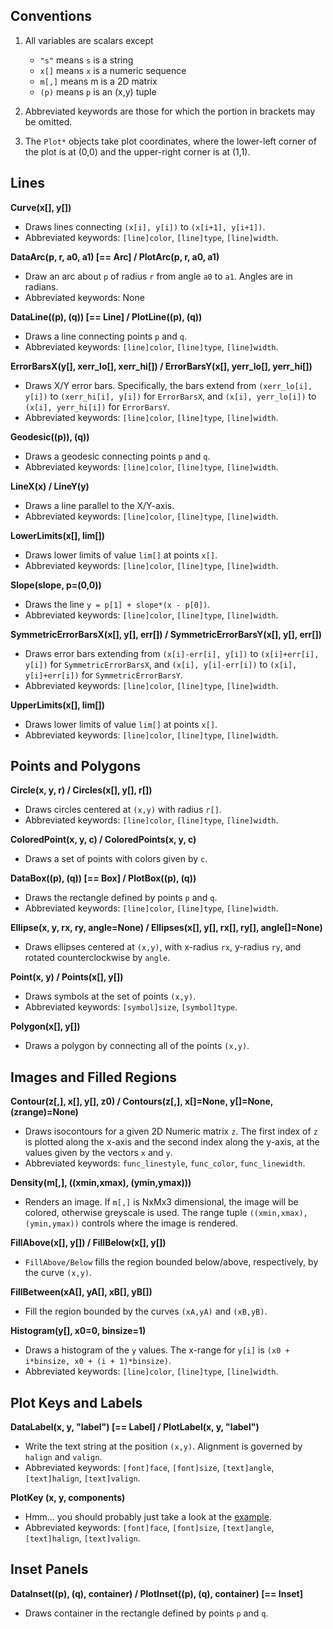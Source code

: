 ## Conventions
1. All variables are scalars except

     - `"s"` means `s` is a string
     - `x[]` means `x` is a numeric sequence
     - `m[,]` means m is a 2D matrix
     - `(p)` means `p` is an (x,y) tuple

2. Abbreviated keywords are those for which the portion in brackets may be omitted.

3. The `Plot*` objects take plot coordinates, where the lower-left corner of the plot is at (0,0)
and the upper-right corner is at (1,1).

## Lines

**Curve(x[], y[])**

 - Draws lines connecting `(x[i], y[i])` to `(x[i+1], y[i+1])`.
 - Abbreviated keywords: `[line]color`, `[line]type`, `[line]width`.

**DataArc(p, r, a0, a1) [== Arc] / PlotArc(p, r, a0, a1)**

 - Draw an arc about `p` of radius `r` from angle `a0` to `a1`. Angles are in radians.
 - Abbreviated keywords: None

**DataLine((p), (q)) [== Line] / PlotLine((p), (q))**

 - Draws a line connecting points `p` and `q`.
 - Abbreviated keywords: `[line]color`, `[line]type`, `[line]width`.

**ErrorBarsX(y[], xerr_lo[], xerr_hi[]) / ErrorBarsY(x[], yerr_lo[], yerr_hi[])**

 - Draws X/Y error bars. Specifically, the bars extend from `(xerr_lo[i], y[i])` to `(xerr_hi[i], y[i])` for `ErrorBarsX`, and `(x[i], yerr_lo[i])` to `(x[i], yerr_hi[i])` for `ErrorBarsY`.
 - Abbreviated keywords: `[line]color`, `[line]type`, `[line]width`.

**Geodesic((p)), (q))**

 - Draws a geodesic connecting points `p` and `q`.
 - Abbreviated keywords: `[line]color`, `[line]type`, `[line]width`.

**LineX(x) / LineY(y)**

 - Draws a line parallel to the X/Y-axis.
 - Abbreviated keywords: `[line]color`, `[line]type`, `[line]width`.

**LowerLimits(x[], lim[])**

 - Draws lower limits of value `lim[]` at points `x[]`.
 - Abbreviated keywords: `[line]color`, `[line]type`, `[line]width`.

**Slope(slope, p=(0,0))**

 - Draws the line `y = p[1] + slope*(x - p[0])`.
 - Abbreviated keywords: `[line]color`, `[line]type`, `[line]width`.

**SymmetricErrorBarsX(x[], y[], err[]) / SymmetricErrorBarsY(x[], y[], err[])**

 - Draws error bars extending from `(x[i]-err[i], y[i])` to `(x[i]+err[i], y[i])` for `SymmetricErrorBarsX`, and
   `(x[i], y[i]-err[i])` to `(x[i], y[i]+err[i])` for `SymmetricErrorBarsY`.
 - Abbreviated keywords: `[line]color`, `[line]type`, `[line]width`.

**UpperLimits(x[], lim[])**

 - Draws lower limits of value `lim[]` at points `x[]`.
 - Abbreviated keywords: `[line]color`, `[line]type`, `[line]width`.


## Points and Polygons

**Circle(x, y, r) / Circles(x[], y[], r[])**

 - Draws circles centered at `(x,y)` with radius `r[]`.
 - Abbreviated keywords: `[line]color`, `[line]type`, `[line]width`.

**ColoredPoint(x, y, c) / ColoredPoints(x, y, c)**

 - Draws a set of points with colors given by `c`.

**DataBox((p), (q)) [== Box] / PlotBox((p), (q))**

 - Draws the rectangle defined by points `p` and `q`.
 - Abbreviated keywords: `[line]color`, `[line]type`, `[line]width`.

**Ellipse(x, y, rx, ry, angle=None) / Ellipses(x[], y[], rx[], ry[], angle[]=None)**

 - Draws ellipses centered at `(x,y)`, with x-radius `rx`, y-radius `ry`, and rotated counterclockwise by `angle`.

**Point(x, y) / Points(x[], y[])**

 - Draws symbols at the set of points `(x,y)`.
 - Abbreviated keywords: `[symbol]size`, `[symbol]type`.

**Polygon(x[], y[])**

 - Draws a polygon by connecting all of the points `(x,y)`.


## Images and Filled Regions

**Contour(z[,], x[], y[], z0) / Contours(z[,], x[]=None, y[]=None, (zrange)=None)**

 - Draws isocontours for a given 2D Numeric matrix `z`. The first index of `z` is plotted along the x-axis and the second index along the y-axis, at the values given by the vectors `x` and `y`.
 - Abbreviated keywords: `func_linestyle`, `func_color`, `func_linewidth`.

**Density(m[,], ((xmin,xmax), (ymin,ymax)))**

 - Renders an image. If `m[,]` is NxMx3 dimensional, the image will be colored, otherwise greyscale is used. The range
   tuple `((xmin,xmax), (ymin,ymax))` controls where the image is rendered.

**FillAbove(x[], y[]) / FillBelow(x[], y[])**

 - `FillAbove/Below` fills the region bounded below/above, respectively, by the curve `(x,y)`.

**FillBetween(xA[], yA[], xB[], yB[])**

 - Fill the region bounded by the curves `(xA,yA)` and `(xB,yB)`.

**Histogram(y[], x0=0, binsize=1)**

 - Draws a histogram of the `y` values. The x-range for `y[i]` is `(x0 + i*binsize, x0 + (i + 1)*binsize)`.
 - Abbreviated keywords: `[line]color`, `[line]type`, `[line]width`.


## Plot Keys and Labels

**DataLabel(x, y, "label") [== Label] / PlotLabel(x, y, "label")**

 - Write the text string at the position `(x,y)`. Alignment is governed by `halign` and `valign`.
 - Abbreviated keywords: `[font]face`, `[font]size`, `[text]angle`, `[text]halign`, `[text]valign`.

**PlotKey (x, y, components)**

 - Hmm... you should probably just take a look at the [example](https://github.com/biggles-plot/biggles/blob/master/examples/example2.py).
 - Abbreviated keywords: `[font]face`, `[font]size`, `[text]angle`, `[text]halign`, `[text]valign`.


## Inset Panels

**DataInset((p), (q), container) / PlotInset((p), (q), container) [== Inset]**

 - Draws container in the rectangle defined by points `p` and `q`.
